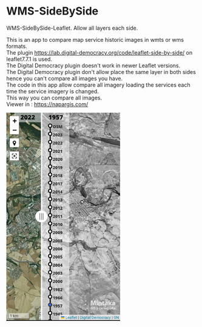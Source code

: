 # WMS-SideBySide
WMS-SideBySide-Leaflet. Allow all layers each side.

This is an app to compare map service historic images in wmts or wms formats.<br>
The plugin https://lab.digital-democracy.org/code/leaflet-side-by-side/ on leaflet7.7.1 is used.<br>
The Digital Democracy plugin doesn't work in newer Leaflet versions.<br>
The Digital Democracy plugin don't allow place the same layer in both sides hence you can't compare all images you have.<br>
The code in this app allow compare all imagery loading the services each time the service imagery is changed. <br>
This way you can compare all images.<br>
Viewer in :
https://napargis.com/


<img src="./images/lsbs.jpg" alt="lsbs" width="300">

